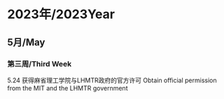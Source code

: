 # 2023年/2023Year
## 5月/May
### 第三周/Third Week
5.24
获得麻省理工学院与LHMTR政府的官方许可
Obtain official permission from the MIT and the LHMTR government
